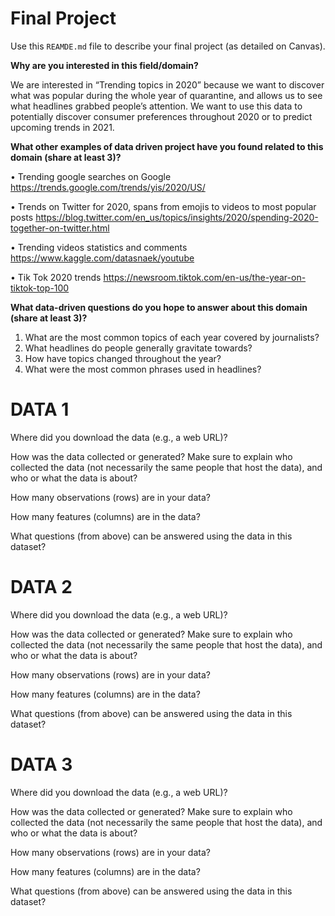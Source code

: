 # Final Project
Use this `REAMDE.md` file to describe your final project (as detailed on Canvas).

**Why are you interested in this field/domain?**

We are interested in “Trending topics in 2020” because we want to discover what was popular during the whole year of quarantine, and allows us to see what headlines grabbed people’s attention. We want to use this data to potentially discover consumer preferences throughout 2020 or to predict upcoming trends in 2021. 



**What other examples of data driven project have you found related to this domain (share at least 3)?**

• Trending google searches on Google https://trends.google.com/trends/yis/2020/US/

• Trends on Twitter for 2020, spans from emojis to videos to most popular posts https://blog.twitter.com/en_us/topics/insights/2020/spending-2020-together-on-twitter.html 

• Trending videos statistics and comments https://www.kaggle.com/datasnaek/youtube 

• Tik Tok 2020 trends https://newsroom.tiktok.com/en-us/the-year-on-tiktok-top-100 



**What data-driven questions do you hope to answer about this domain (share at least 3)?**

1. What are the most common topics of each year covered by journalists?
2. What headlines do people generally gravitate towards?
3. How have topics changed throughout the year?
4. What were the most common phrases used in headlines?



# **DATA 1**

Where did you download the data (e.g., a web URL)?


How was the data collected or generated? Make sure to explain who collected the data (not necessarily the same people that host the data), and who or what the data is about?


How many observations (rows) are in your data?


How many features (columns) are in the data?


What questions (from above) can be answered using the data in this dataset?



# **DATA 2**

Where did you download the data (e.g., a web URL)?


How was the data collected or generated? Make sure to explain who collected the data (not necessarily the same people that host the data), and who or what the data is about?


How many observations (rows) are in your data?


How many features (columns) are in the data?


What questions (from above) can be answered using the data in this dataset?



# **DATA 3**

Where did you download the data (e.g., a web URL)?


How was the data collected or generated? Make sure to explain who collected the data (not necessarily the same people that host the data), and who or what the data is about?


How many observations (rows) are in your data?


How many features (columns) are in the data?


What questions (from above) can be answered using the data in this dataset?
